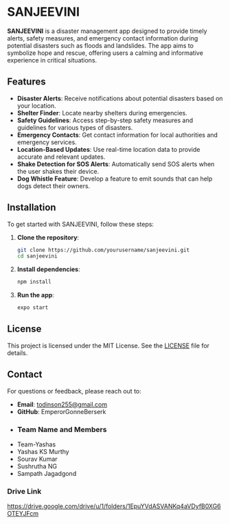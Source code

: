 ﻿# SANJEEVINI

**SANJEEVINI** is a disaster management app designed to provide timely alerts, safety measures, and emergency contact information during potential disasters such as floods and landslides. The app aims to symbolize hope and rescue, offering users a calming and informative experience in critical situations.

## Features

- **Disaster Alerts**: Receive notifications about potential disasters based on your location.
- **Shelter Finder**: Locate nearby shelters during emergencies.
- **Safety Guidelines**: Access step-by-step safety measures and guidelines for various types of disasters.
- **Emergency Contacts**: Get contact information for local authorities and emergency services.
- **Location-Based Updates**: Use real-time location data to provide accurate and relevant updates.
- **Shake Detection for SOS Alerts**: Automatically send SOS alerts when the user shakes their device.
- **Dog Whistle Feature**: Develop a feature to emit sounds that can help dogs detect their owners.

## Installation

To get started with SANJEEVINI, follow these steps:

1. **Clone the repository**:

   ```bash
   git clone https://github.com/yourusername/sanjeevini.git
   cd sanjeevini
   ```

2. **Install dependencies**:

   ```bash
   npm install
   ```

3. **Run the app**:
   ```bash
   expo start
   ```

## License

This project is licensed under the MIT License. See the [LICENSE](LICENSE) file for details.

## Contact

For questions or feedback, please reach out to:

- **Email**: todinson255@gmail.com
- **GitHub**: EmperorGonneBerserk
- ### Team Name and Members
- Team-Yashas
- Yashas KS Murthy
- Sourav Kumar
- Sushrutha NG
- Sampath Jagadgond
### Drive Link
https://drive.google.com/drive/u/1/folders/1EpuYVdASVANKq4aVDyfB0XG6OTEYJFcm

